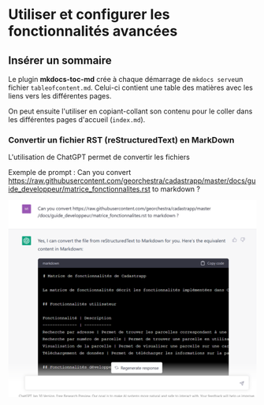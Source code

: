 # Utiliser et configurer les fonctionnalités avancées



## Insérer un sommaire

Le plugin **mkdocs-toc-md**  crée à chaque démarrage de `mkdocs serve`un fichier `tableofcontent.md`. Celui-ci contient une table des matières avec les liens vers les différentes pages.

On peut ensuite l'utiliser en copiant-collant son contenu pour le coller dans les différentes pages d'accueil (`index.md`).




### Convertir un fichier RST (reStructuredText) en MarkDown

L'utilisation de ChatGPT permet de convertir les fichiers

Exemple de prompt :
Can you convert https://raw.githubusercontent.com/georchestra/cadastrapp/master/docs/guide_developpeur/matrice_fonctionnalites.rst to markdown ?

![image info](./images/prompt_chatgpt.PNG)
